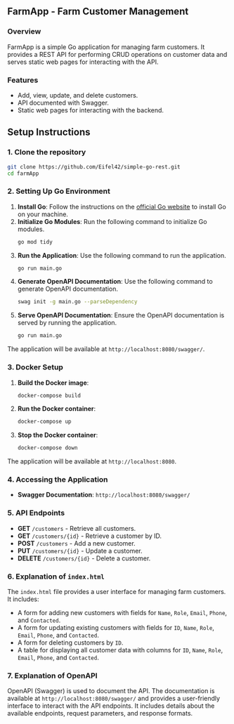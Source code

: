 ## FarmApp - Farm Customer Management

### Overview
FarmApp is a simple Go application for managing farm customers. It provides a REST API for performing CRUD operations on customer data and serves static web pages for interacting with the API.

### Features
- Add, view, update, and delete customers.
- API documented with Swagger.
- Static web pages for interacting with the backend.

## Setup Instructions

### 1. Clone the repository
```bash
git clone https://github.com/Eifel42/simple-go-rest.git
cd farmApp
```

### 2. Setting Up Go Environment

1. **Install Go**: Follow the instructions on the [official Go website](https://golang.org/doc/install) to install Go on your machine.
2. **Initialize Go Modules**: Run the following command to initialize Go modules.
    ```bash
    go mod tidy
    ```
3. **Run the Application**: Use the following command to run the application.
    ```bash
    go run main.go
    ```
4. **Generate OpenAPI Documentation**: Use the following command to generate OpenAPI documentation.
    ```bash
    swag init -g main.go --parseDependency
    ```
5. **Serve OpenAPI Documentation**: Ensure the OpenAPI documentation is served by running the application.
    ```bash
    go run main.go
    ```

The application will be available at `http://localhost:8080/swagger/`.

### 3. Docker Setup

1. **Build the Docker image**:
    ```bash
    docker-compose build
    ```

2. **Run the Docker container**:
    ```bash
    docker-compose up
    ```

3. **Stop the Docker container**:
    ```bash
    docker-compose down
    ```

The application will be available at `http://localhost:8080`.

### 4. Accessing the Application

- **Swagger Documentation**: `http://localhost:8080/swagger/`

### 5. API Endpoints
- **GET** `/customers` - Retrieve all customers.
- **GET** `/customers/{id}` - Retrieve a customer by ID.
- **POST** `/customers` - Add a new customer.
- **PUT** `/customers/{id}` - Update a customer.
- **DELETE** `/customers/{id}` - Delete a customer.

### 6. Explanation of `index.html`

The `index.html` file provides a user interface for managing farm customers. It includes:
- A form for adding new customers with fields for `Name`, `Role`, `Email`, `Phone`, and `Contacted`.
- A form for updating existing customers with fields for `ID`, `Name`, `Role`, `Email`, `Phone`, and `Contacted`.
- A form for deleting customers by `ID`.
- A table for displaying all customer data with columns for `ID`, `Name`, `Role`, `Email`, `Phone`, and `Contacted`.

### 7. Explanation of OpenAPI

OpenAPI (Swagger) is used to document the API. The documentation is available at `http://localhost:8080/swagger/` and provides a user-friendly interface to interact with the API endpoints. It includes details about the available endpoints, request parameters, and response formats.
